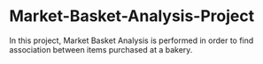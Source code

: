 # Market-Basket-Analysis-Project
In this project, Market Basket Analysis is performed in order to find association between items purchased at a bakery.
